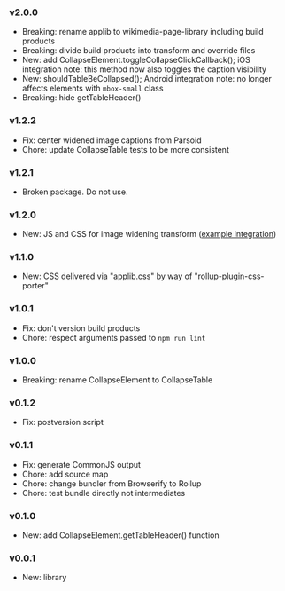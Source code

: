 ### v2.0.0
- Breaking: rename applib to wikimedia-page-library including build products
- Breaking: divide build products into transform and override files
- New: add CollapseElement.toggleCollapseClickCallback();
  iOS integration note: this method now also toggles the caption visibility
- New: shouldTableBeCollapsed(); Android integration note: no longer affects
  elements with `mbox-small` class
- Breaking: hide getTableHeader()

### v1.2.2
- Fix: center widened image captions from Parsoid
- Chore: update CollapseTable tests to be more consistent

### v1.2.1
- Broken package. Do not use.

### v1.2.0
- New: JS and CSS for image widening transform
  ([example integration](https://github.com/wikimedia/wikipedia-ios/pull/1313/))

### v1.1.0
- New: CSS delivered via "applib.css" by way of "rollup-plugin-css-porter"

### v1.0.1
- Fix: don't version build products
- Chore: respect arguments passed to `npm run lint`

### v1.0.0
- Breaking: rename CollapseElement to CollapseTable

### v0.1.2
- Fix: postversion script

### v0.1.1
- Fix: generate CommonJS output
- Chore: add source map
- Chore: change bundler from Browserify to Rollup
- Chore: test bundle directly not intermediates

### v0.1.0
- New: add CollapseElement.getTableHeader() function

### v0.0.1
- New: library

